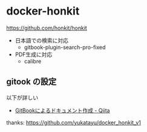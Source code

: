 # docker-honkit
https://github.com/honkit/honkit

* 日本語での検索に対応
    * gitbook-plugin-search-pro-fixed
* PDF生成に対応
    * calibre


## gitook の設定

以下が詳しい

* [GitBookによるドキュメント作成 - Qiita](https://qiita.com/mebiusbox2/items/938af4b0d0bf7a4d3e33)

thanks: https://github.com/yukatayu/docker_honkit_v1

